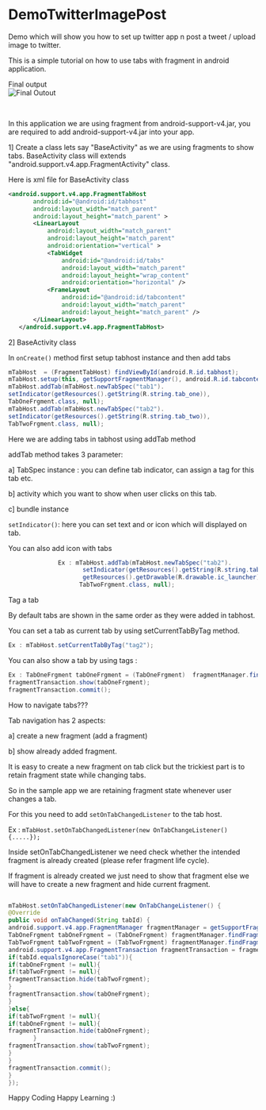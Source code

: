 DemoTwitterImagePost
===================================

Demo which will show you how to set up  twitter app n post a tweet / upload image to twitter. 


This is a simple tutorial on how to use tabs with fragment in android application.

Final output
<br>
![Final Outout](https://dl.dropboxusercontent.com/u/61919232/learnNcode/tabSample/tabSample.png "Final output")

<br>

In this application we are using fragment from android-support-v4.jar,  you are required to add android-support-v4.jar into your app.

1] Create a class lets say "BaseActivity" as we are using fragments to show tabs. BaseActivity class will extends "android.support.v4.app.FragmentActivity" class.

Here is xml file for BaseActivity class

```xml
<android.support.v4.app.FragmentTabHost
       android:id="@android:id/tabhost"
       android:layout_width="match_parent"
       android:layout_height="match_parent" >
       <LinearLayout
           android:layout_width="match_parent"
           android:layout_height="match_parent"
           android:orientation="vertical" >
           <TabWidget
               android:id="@android:id/tabs"
               android:layout_width="match_parent"
               android:layout_height="wrap_content"
               android:orientation="horizontal" />
           <FrameLayout
               android:id="@android:id/tabcontent"
               android:layout_width="match_parent"
               android:layout_height="match_parent" />
       </LinearLayout>
   </android.support.v4.app.FragmentTabHost>
```

2] BaseActivity class

In `onCreate()` method first setup tabhost instance and then add tabs

```java
mTabHost  = (FragmentTabHost) findViewById(android.R.id.tabhost);
mTabHost.setup(this, getSupportFragmentManager(), android.R.id.tabcontent);
mTabHost.addTab(mTabHost.newTabSpec("tab1").
setIndicator(getResources().getString(R.string.tab_one)),
TabOneFrgment.class, null);
mTabHost.addTab(mTabHost.newTabSpec("tab2").
setIndicator(getResources().getString(R.string.tab_two)),
TabTwoFrgment.class, null);
```
Here we are adding tabs in tabhost using addTab method

addTab method takes 3 parameter:

a] TabSpec instance :  you can define tab indicator, can assign a tag for this tab etc.

b] activity which you want to show when user clicks on this tab.

c] bundle instance

`setIndicator()`: here you can set text and or icon which will displayed on tab.

You can also add icon with tabs

```java          
              Ex : mTabHost.addTab(mTabHost.newTabSpec("tab2").
                     setIndicator(getResources().getString(R.string.tab_two),                    
                     getResources().getDrawable(R.drawable.ic_launcher)),
                    TabTwoFrgment.class, null);
```                    
                    
Tag a tab

By default tabs are shown in the same order as they were added in tabhost.

You can set a tab as current tab  by using setCurrentTabByTag method.

```java
Ex : mTabHost.setCurrentTabByTag("tag2");
````

You can also show a tab by using tags :

```java
Ex : TabOneFrgment tabOneFrgment = (TabOneFrgment)  fragmentManager.findFragmentByTag("tab1");
fragmentTransaction.show(tabOneFrgment);
fragmentTransaction.commit();
```

How to navigate tabs???

Tab navigation has 2 aspects:

a] create a new fragment (add a fragment)

b] show already added fragment.

It is easy to create a new fragment on tab click but the trickiest part is to retain fragment state while changing tabs.

So in the sample app we are retaining fragment state whenever user changes a tab.

For this you need to add `setOnTabChangedListener` to the tab host.

Ex : `mTabHost.setOnTabChangedListener(new OnTabChangeListener() {.....});`

Inside setOnTabChangedListener we need check whether the intended fragment is already created (please refer fragment life cycle).

If fragment is already created  we just need to show that fragment else we will have to create a new fragment and hide current fragment.

```java

mTabHost.setOnTabChangedListener(new OnTabChangeListener() {
@Override
public void onTabChanged(String tabId) {
android.support.v4.app.FragmentManager fragmentManager = getSupportFragmentManager();
TabOneFrgment tabOneFrgment = (TabOneFrgment) fragmentManager.findFragmentByTag("tab1");
TabTwoFrgment tabTwoFrgment = (TabTwoFrgment) fragmentManager.findFragmentByTag("tab2");
android.support.v4.app.FragmentTransaction fragmentTransaction = fragmentManager.beginTransaction();
if(tabId.equalsIgnoreCase("tab1")){
if(tabOneFrgment != null){
if(tabTwoFrgment != null){
fragmentTransaction.hide(tabTwoFrgment);
}
fragmentTransaction.show(tabOneFrgment);
}
}else{
if(tabTwoFrgment != null){
if(tabOneFrgment != null){
fragmentTransaction.hide(tabOneFrgment);
       }
fragmentTransaction.show(tabTwoFrgment);
}
}
fragmentTransaction.commit();
}
});
``` 

Happy Coding Happy Learning :)
